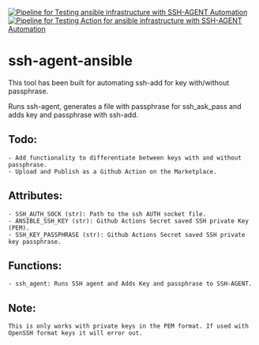 [![Pipeline for Testing ansible infrastructure with SSH-AGENT Automation](https://github.com/marwaha-raghav/ssh-agent-ansible/actions/workflows/test-workflow.yml/badge.svg)](https://github.com/marwaha-raghav/ssh-agent-ansible/actions/workflows/test-workflow.yml)
[![Pipeline for Testing Action for ansible infrastructure with SSH-AGENT Automation](https://github.com/marwaha-raghav/ssh-agent-ansible/actions/workflows/test-action.yml/badge.svg)](https://github.com/marwaha-raghav/ssh-agent-ansible/actions/workflows/test-action.yml)

# ssh-agent-ansible

This tool has been built for automating ssh-add for key with/without passphrase.

Runs ssh-agent, generates a file with passphrase for ssh_ask_pass and adds key and passphrase with ssh-add.

## Todo:
    - Add functionality to differentiate between keys with and without passphrase.
    - Upload and Publish as a Github Action on the Marketplace.

## Attributes:
    - SSH_AUTH_SOCK (str): Path to the ssh AUTH socket file.
    - ANSIBLE_SSH_KEY (str): Github Actions Secret saved SSH private Key (PEM).
    - SSH_KEY_PASSPHRASE (str): Github Actions Secret saved SSH private key passphrase.
## Functions:
    - ssh_agent: Runs SSH agent and Adds Key and passphrase to SSH-AGENT.
     
## Note:
    This is only works with private keys in the PEM format. If used with OpenSSH format keys it will error out.
